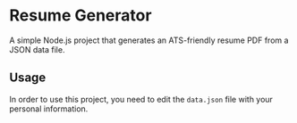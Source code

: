 # Resume Generator

A simple Node.js project that generates an ATS-friendly resume PDF from a JSON data file.

## Usage

In order to use this project, you need to edit the `data.json` file with your personal information.
